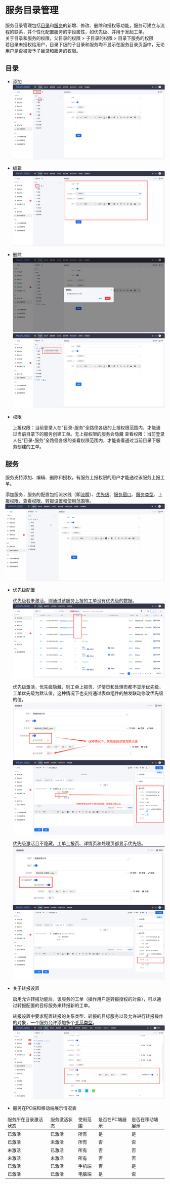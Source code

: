 # 服务目录管理
服务目录管理包括[目录](#目录)和[服务](#服务)的新增、修改、删除和授权等功能，服务可建立与流程的联系，并个性化配置服务的字段属性，如优先级、并用于发起工单。<br>
关于目录和服务的权限，父目录的权限 > 子目录的权限 > 目录下服务的权限<br>
若目录未授权给用户，目录下级的子目录和服务均不显示在服务目录页面中，无论用户是否被授予子目录和服务的权限。
## 目录

- 添加
  ![](IMAGES/服务目录管理_添加目录.png)
- 编辑
  ![](IMAGES/服务目录管理_编辑目录.png)
- 删除
  ![](IMAGES/服务目录管理_删除目录_可删除.png)
  ![](IMAGES/服务目录管理_删除目录_不可删除.png)
- 权限
  
  上报权限：当前登录人在“目录-服务”全路径各级的上报权限范围内，才能通过当前目录下的服务创建工单。无上报权限的服务会隐藏
  查看权限：当前登录人在“目录-服务”全路径各级的查看权限范围内，才能查看通过当前目录下服务创建的工单。
  

## 服务

  服务支持添加、编辑、删除和授权，有服务上报权限的用户才能通过该服务上报工单。
  
  添加服务，服务的配置包括流水线（即[流程](../流程管理/流程管理.md)）、[优先级](../其他配置管理/配置管理.md)、[服务窗口](../../100.系统配置/5.基础服务/服务窗口管理.md)、[服务类型](../服务/服务类型管理.md)、上报权限、查看权限、转报设置和使用范围等。
![](IMAGES/服务目录管理_添加服务.gif)
- 优先级配置
  
  优先级若未激活，则通过该服务上报的工单没有优先级的数据。<br>
  ![](images/服务_优先级未启用效果.png)

  优先级激活，优先级隐藏，则工单上报页、详情页和处理页都不显示优先级，工单优先级为默认值，这种情况下也支持通过表单组件的触发联动修改优先级的值。
  ![](images/服务_优先级不显示.png)
  ![](images/工单_优先级隐藏效果.png)

  优先级激活且不隐藏，工单上报页、详情页和处理页都显示优先级。
  ![](images/服务_优先级显示.png)
  ![](images/工单_优先级显示.png)

- 关于转报设置
  
  启用允许转报功能后，该服务的工单（操作用户是转报授权的对象），可以通过转报配置的目标服务来转报新的工单。
  
  转报设置中要求配置转报的关系类型、转报的目标服务以及允许进行转报操作的对象，一个服务允许添加多个[关系类型](../其他配置管理/配置管理.md)。
![](IMAGES/服务目录管理_转报设置.png)

- 服务在PC端和移动端展示情况表
<table style="width:100%">
<thead>
    <tr>
        <td>服务所在目录激活状态</td>
        <td>服务激活状态</td>
        <td>使用范围</td>
        <td>是否在PC端展示</td>
        <td>是否在移动端展示</td>
    </tr>
</thead>
<tbody>
    <tr>
        <td>已激活</td>
        <td>已激活</td>
        <td>所有</td>
        <td>是</td>
        <td>是</td>
    </tr>
    <tr>
        <td>已激活</td>
        <td>未激活</td>
        <td>所有</td>
        <td>否</td>
        <td>否</td>
    </tr>
    <tr>
        <td>未激活</td>
        <td>已激活</td>
        <td>所有</td>
        <td>否</td>
        <td>否</td>
    </tr>
    <tr>
        <td>未激活</td>
        <td>未激活</td>
        <td>所有</td>
        <td>否</td>
        <td>否</td>
    </tr>
    <tr>
        <td>已激活</td>
        <td>已激活</td>
        <td>手机端</td>
        <td>否</td>
        <td>是</td>
    </tr>
    <tr>
        <td>已激活</td>
        <td>已激活</td>
        <td>电脑端</td>
        <td>是</td>
        <td>否</td>
    </tr>
</tbody>
</table>